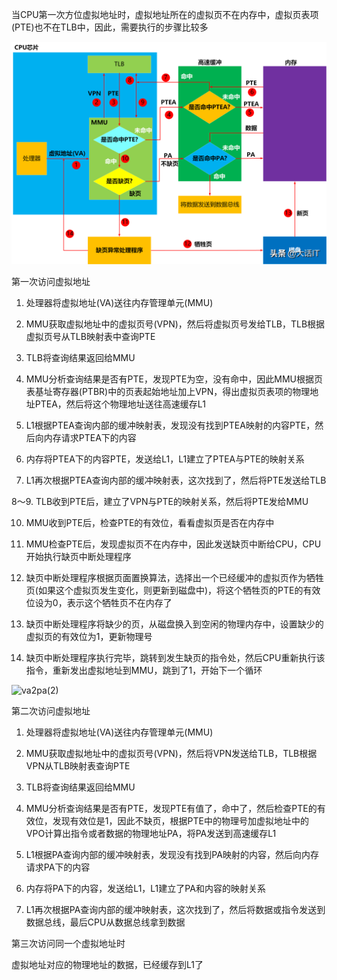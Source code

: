 当CPU第一次方位虚拟地址时，虚拟地址所在的虚拟页不在内存中，虚拟页表项(PTE)也不在TLB中，因此，需要执行的步骤比较多

![va2pa](image/va2pa.png)

第一次访问虚拟地址

1. 处理器将虚拟地址(VA)送往内存管理单元(MMU)

2. MMU获取虚拟地址中的虚拟页号(VPN)，然后将虚拟页号发给TLB，TLB根据虚拟页号从TLB映射表中查询PTE

3. TLB将查询结果返回给MMU

4. MMU分析查询结果是否有PTE，发现PTE为空，没有命中，因此MMU根据页表基址寄存器(PTBR)中的页表起始地址加上VPN，得出虚拟页表项的物理地址PTEA，然后将这个物理地址送往高速缓存L1

5. L1根据PTEA查询内部的缓冲映射表，发现没有找到PTEA映射的内容PTE，然后向内存请求PTEA下的内容

6. 内存将PTEA下的内容PTE，发送给L1，L1建立了PTEA与PTE的映射关系

7. L1再次根据PTEA查询内部的缓冲映射表，这次找到了，然后将PTE发送给TLB

8～9. TLB收到PTE后，建立了VPN与PTE的映射关系，然后将PTE发给MMU

10. MMU收到PTE后，检查PTE的有效位，看看虚拟页是否在内存中

11. MMU检查PTE后，发现虚拟页不在内存中，因此发送缺页中断给CPU，CPU开始执行缺页中断处理程序

12. 缺页中断处理程序根据页面置换算法，选择出一个已经缓冲的虚拟页作为牺牲页(如果这个虚拟页发生变化，则更新到磁盘中)，将这个牺牲页的PTE的有效位设为0，表示这个牺牲页不在内存了

13. 缺页中断处理程序将缺少的页，从磁盘换入到空闲的物理内存中，设置缺少的虚拟页的有效位为1，更新物理号

14. 缺页中断处理程序执行完毕，跳转到发生缺页的指令处，然后CPU重新执行该指令，重新发出虚拟地址到MMU，跳到了1，开始下一个循环

![va2pa(2)](image/va2pa(2).png)

第二次访问虚拟地址

1. 处理器将虚拟地址(VA)送往内存管理单元(MMU)

2. MMU获取虚拟地址中的虚拟页号(VPN)，然后将VPN发送给TLB，TLB根据VPN从TLB映射表查询PTE

3. TLB将查询结果返回给MMU

4. MMU分析查询结果是否有PTE，发现PTE有值了，命中了，然后检查PTE的有效位，发现有效位是1，因此不缺页，根据PTE中的物理号加虚拟地址中的VPO计算出指令或者数据的物理地址PA，将PA发送到高速缓存L1

5. L1根据PA查询内部的缓冲映射表，发现没有找到PA映射的内容，然后向内存请求PA下的内容

6. 内存将PA下的内容，发送给L1，L1建立了PA和内容的映射关系

7. L1再次根据PA查询内部的缓冲映射表，这次找到了，然后将数据或指令发送到数据总线，最后CPU从数据总线拿到数据

第三次访问同一个虚拟地址时

虚拟地址对应的物理地址的数据，已经缓存到L1了